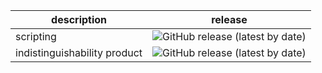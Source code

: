 | description | release |
| ----------- | ------- |
| scripting | ![GitHub release (latest by date)](https://img.shields.io/github/v/release/RichardYan314/IDES3Script?style=for-the-badge) |
| indistinguishability product |![GitHub release (latest by date)](https://img.shields.io/github/v/release/RichardYan314/IDES3IndistinguishabilityProd?style=for-the-badge) |
